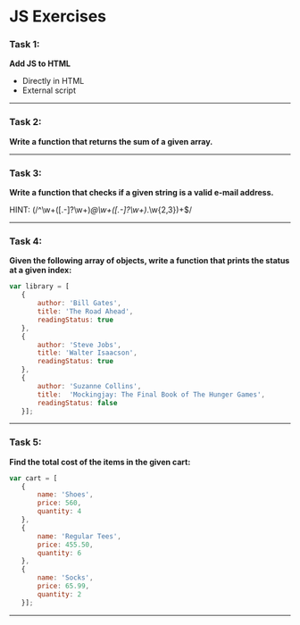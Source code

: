 # JS Exercises

### Task 1:

**Add JS to HTML**

* Directly in HTML
* External script

------

### Task 2:

**Write a function that returns the sum of a given array.**

------
### Task 3:

**Write a function that checks if a given string is a valid e-mail address.**

HINT: (/^\w+([\.-]?\w+)*@\w+([\.-]?\w+)*\.\w{2,3})+$/

------

### Task 4:

**Given the following array of objects, write a function that prints the status at a given index:**

```javascript
var library = [
   {
       author: 'Bill Gates',
       title: 'The Road Ahead',
       readingStatus: true
   },
   {
       author: 'Steve Jobs',
       title: 'Walter Isaacson',
       readingStatus: true
   },
   {
       author: 'Suzanne Collins',
       title:  'Mockingjay: The Final Book of The Hunger Games', 
       readingStatus: false
   }];
```

------

### Task 5:

**Find the total cost of  the items in the given cart:**

```javascript
var cart = [ 
   {
       name: 'Shoes',
       price: 560,
       quantity: 4
   },
   {
       name: 'Regular Tees',
       price: 455.50,
       quantity: 6
   },
   {
       name: 'Socks',
       price: 65.99,
       quantity: 2
   }];
   ```

------
